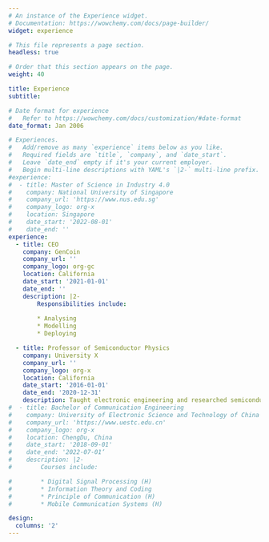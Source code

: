 ```yaml
---
# An instance of the Experience widget.
# Documentation: https://wowchemy.com/docs/page-builder/
widget: experience

# This file represents a page section.
headless: true

# Order that this section appears on the page.
weight: 40

title: Experience
subtitle:

# Date format for experience
#   Refer to https://wowchemy.com/docs/customization/#date-format
date_format: Jan 2006

# Experiences.
#   Add/remove as many `experience` items below as you like.
#   Required fields are `title`, `company`, and `date_start`.
#   Leave `date_end` empty if it's your current employer.
#   Begin multi-line descriptions with YAML's `|2-` multi-line prefix.
#experience:
#  - title: Master of Science in Industry 4.0
#    company: National University of Singapore
#    company_url: 'https://www.nus.edu.sg'
#    company_logo: org-x
#    location: Singapore
#    date_start: '2022-08-01'
#    date_end: ''
experience:
  - title: CEO
    company: GenCoin
    company_url: ''
    company_logo: org-gc
    location: California
    date_start: '2021-01-01'
    date_end: ''
    description: |2-
        Responsibilities include:
        
        * Analysing
        * Modelling
        * Deploying

  - title: Professor of Semiconductor Physics
    company: University X
    company_url: ''
    company_logo: org-x
    location: California
    date_start: '2016-01-01'
    date_end: '2020-12-31'
    description: Taught electronic engineering and researched semiconductor physics.
#  - title: Bachelor of Communication Engineering
#    company: University of Electronic Science and Technology of China
#    company_url: 'https://www.uestc.edu.cn'
#    company_logo: org-x
#    location: ChengDu, China
#    date_start: '2018-09-01'
#    date_end: '2022-07-01‘
#    description: |2-
#        Courses include:

#        * Digital Signal Processing (H)
#        * Information Theory and Coding
#        * Principle of Communication (H)
#        * Mobile Communication Systems (H)

design:
  columns: '2'
---
```

